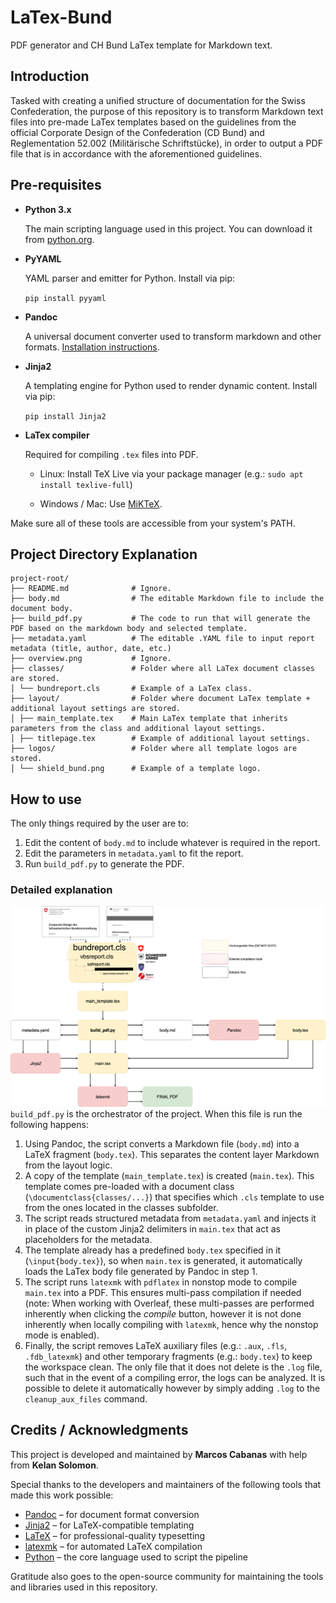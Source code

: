 # LaTex-Bund
PDF generator and CH Bund LaTex template for Markdown text.

## Introduction
Tasked with creating a unified structure of documentation for the Swiss Confederation, the purpose of this repository is to transform Markdown text files into pre-made LaTex templates based on the guidelines from the official Corporate Design of the Confederation (CD Bund) and Reglementation 52.002 (Militärische Schriftstücke), in order to output a PDF file that is in accordance with the aforementioned guidelines.

## Pre-requisites
* **Python 3.x**
  
  The main scripting language used in this project. You can download it from [python.org](https://python.org).

* **PyYAML**

  YAML parser and emitter for Python. Install via pip:

  ``pip install pyyaml``
  
* **Pandoc**

  A universal document converter used to transform markdown and other formats.
  [Installation instructions](https://pandoc.org/installing.html).
  
* **Jinja2**

  A templating engine for Python used to render dynamic content. Install via pip:

  ``pip install Jinja2``

* **LaTex compiler**

  Required for compiling ``.tex`` files into PDF.

  * Linux: Install TeX Live via your package manager (e.g.: ``sudo apt install texlive-full``)
 
  * Windows / Mac: Use [MiKTeX](https://miktex.org/download).
 
Make sure all of these tools are accessible from your system's PATH.

## Project Directory Explanation
~~~
project-root/
├── README.md              # Ignore.
├── body.md                # The editable Markdown file to include the document body.
├── build_pdf.py           # The code to run that will generate the PDF based on the markdown body and selected template.
├── metadata.yaml          # The editable .YAML file to input report metadata (title, author, date, etc.)
├── overview.png           # Ignore.
├── classes/               # Folder where all LaTex document classes are stored.
│ └── bundreport.cls       # Example of a LaTex class.
├── layout/                # Folder where document LaTex template + additional layout settings are stored.
│ ├── main_template.tex    # Main LaTex template that inherits parameters from the class and additional layout settings.
│ ├── titlepage.tex        # Example of additional layout settings.
├── logos/                 # Folder where all template logos are stored.
│ └── shield_bund.png      # Example of a template logo.
~~~

## How to use
The only things required by the user are to:
1. Edit the content of ``body.md`` to include whatever is required in the report.
2. Edit the parameters in ``metadata.yaml`` to fit the report.
3. Run ``build_pdf.py`` to generate the PDF.

### Detailed explanation
![Overview](overview.png)
``build_pdf.py`` is the orchestrator of the project. When this file is run the following happens:
1. Using Pandoc, the script converts a Markdown file (``body.md``) into a LaTeX fragment (``body.tex``). This separates the content layer Markdown from the layout logic.
2. A copy of the template (``main_template.tex``) is created (``main.tex``). This template comes pre-loaded with a document class (``\documentclass{classes/...}``) that specifies which ``.cls`` template to use from the ones located in the classes subfolder.
3. The script reads structured metadata from ``metadata.yaml`` and injects it in place of the custom Jinja2 delimiters in ``main.tex`` that act as placeholders for the metadata.
4. The template already has a predefined ``body.tex`` specified in it (``\input{body.tex}``), so when ``main.tex`` is generated, it automatically loads the LaTex body file generated by Pandoc in step 1.
5. The script runs ``latexmk`` with ``pdflatex`` in nonstop mode to compile ``main.tex`` into a PDF. This ensures multi-pass compilation if needed (note: When working with Overleaf, these multi-passes are performed inherently when clicking the *compile* button, however it is not done inherently when locally compiling with ``latexmk``, hence why the nonstop mode is enabled).
6. Finally, the script removes LaTeX auxiliary files (e.g.: ``.aux``, ``.fls``, ``.fdb_latexmk``) and other temporary fragments (e.g.: ``body.tex``) to keep the workspace clean. The only file that it does not delete is the ``.log`` file, such that in the event of a compiling error, the logs can be analyzed. It is possible to delete it automatically however by simply adding ``.log`` to the ``cleanup_aux_files`` command.

## Credits / Acknowledgments
This project is developed and maintained by **Marcos Cabanas** with help from **Kelan Solomon**.

Special thanks to the developers and maintainers of the following tools that made this work possible:

- [Pandoc](https://pandoc.org/) – for document format conversion
- [Jinja2](https://jinja.palletsprojects.com/) – for LaTeX-compatible templating
- [LaTeX](https://www.latex-project.org/) – for professional-quality typesetting
- [latexmk](https://mg.readthedocs.io/latexmk.html) – for automated LaTeX compilation
- [Python](https://www.python.org/) – the core language used to script the pipeline

Gratitude also goes to the open-source community for maintaining the tools and libraries used in this repository.
